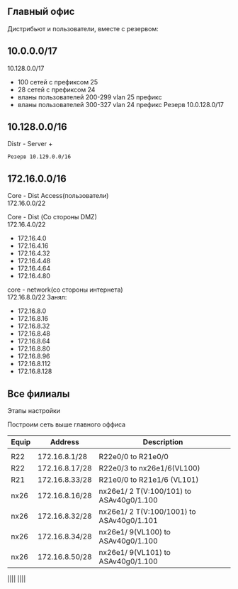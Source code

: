 ## Главный офис
Дистрибьют и пользователи, вместе с резервом:  
## 10.0.0.0/17 
10.128.0.0/17
+ 100 сетей с префиксом 25
+ 28 сетей с префиксом 24
+ вланы пользователей 200-299 vlan 25 префикс
+ вланы пользователей 300-327 vlan 24 префикс
Резерв 10.0.128.0/17


## 10.128.0.0/16
Distr - Server 
+  


    Резерв 10.129.0.0/16  
  
## 172.16.0.0/16 

Core - Dist Access(пользователи)  
172.16.0.0/22






Core - Dist (Со стороны DMZ)  
172.16.4.0/22
+ 172.16.4.0
+ 172.16.4.16
+ 172.16.4.32
+ 172.16.4.48
+ 172.16.4.64
+ 172.16.4.80


core - network(со стороны интернета)  
172.16.8.0/22
Занял:
+ 172.16.8.0
+ 172.16.8.16
+ 172.16.8.32
+ 172.16.8.48
+ 172.16.8.64
+ 172.16.8.80
+ 172.16.8.96
+ 172.16.8.112
+ 172.16.8.128





## Все филиалы

Этапы настройки  

Построим сеть выше главного оффиса 


| Equip | Address                  |  Description     |  
|-------|--------------------------|------------------------|
|    |      |         |                          |                        |          |
| R22   | 172.16.8.1/28          | R22e0/0 to R21e0/0   |
| R22    | 172.16.8.17/28          | R22e0/3 to nx26e1/6(VL100)    |
| R21    | 172.16.8.33/28          | R21e0/0 to R21e1/6 (VL101)|
| nx26    | 172.16.8.16/28          | nx26e1/ 2 T(V:100/101) to ASAv40g0/1.100   |
| nx26    | 172.16.8.32/28          | nx26e1/ 2 T(V:100/1001) to ASAv40g0/1.101   |
| nx26    | 172.16.8.34/28         | nx26e1/ 9(VL100) to ASAv40g0/1.100   |
| nx26    | 172.16.8.50/28         | nx26e1/ 9(VL101) to ASAv40g0/1.100  

||||
||||
